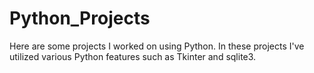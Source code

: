 # Python_Projects

Here are some projects I worked on using Python.  In these projects I've utilized various Python features such as Tkinter and sqlite3.

